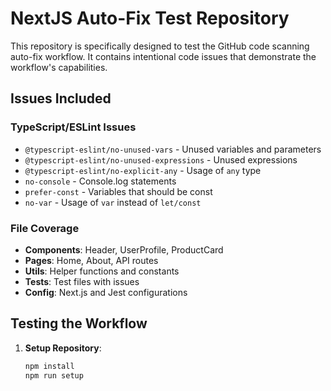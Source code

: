 # NextJS Auto-Fix Test Repository

This repository is specifically designed to test the GitHub code scanning auto-fix workflow. It contains intentional code issues that demonstrate the workflow's capabilities.

## Issues Included

### TypeScript/ESLint Issues

- `@typescript-eslint/no-unused-vars` - Unused variables and parameters
- `@typescript-eslint/no-unused-expressions` - Unused expressions
- `@typescript-eslint/no-explicit-any` - Usage of `any` type
- `no-console` - Console.log statements
- `prefer-const` - Variables that should be const
- `no-var` - Usage of `var` instead of `let/const`

### File Coverage

- **Components**: Header, UserProfile, ProductCard
- **Pages**: Home, About, API routes
- **Utils**: Helper functions and constants
- **Tests**: Test files with issues
- **Config**: Next.js and Jest configurations

## Testing the Workflow

1. **Setup Repository**:
   ```bash
   npm install
   npm run setup
   ```
